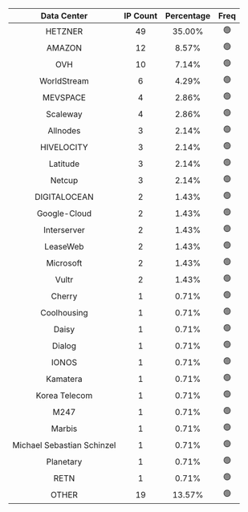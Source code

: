 | Data Center | IP Count | Percentage | Freq |
|:------------:|:--------:|:-----------:|:-----:|
| HETZNER | 49 | 35.00% | 🟢 |
| AMAZON | 12 | 8.57% | 🟢 |
| OVH | 10 | 7.14% | 🟢 |
| WorldStream | 6 | 4.29% | 🟢 |
| MEVSPACE | 4 | 2.86% | 🟢 |
| Scaleway | 4 | 2.86% | 🟢 |
| Allnodes | 3 | 2.14% | 🟢 |
| HIVELOCITY | 3 | 2.14% | 🟢 |
| Latitude | 3 | 2.14% | 🟢 |
| Netcup | 3 | 2.14% | 🟢 |
| DIGITALOCEAN | 2 | 1.43% | 🟢 |
| Google-Cloud | 2 | 1.43% | 🟢 |
| Interserver | 2 | 1.43% | 🟢 |
| LeaseWeb | 2 | 1.43% | 🟢 |
| Microsoft | 2 | 1.43% | 🟢 |
| Vultr | 2 | 1.43% | 🟢 |
| Cherry | 1 | 0.71% | 🟢 |
| Coolhousing | 1 | 0.71% | 🟢 |
| Daisy | 1 | 0.71% | 🟢 |
| Dialog | 1 | 0.71% | 🟢 |
| IONOS | 1 | 0.71% | 🟢 |
| Kamatera | 1 | 0.71% | 🟢 |
| Korea Telecom | 1 | 0.71% | 🟢 |
| M247 | 1 | 0.71% | 🟢 |
| Marbis | 1 | 0.71% | 🟢 |
| Michael Sebastian Schinzel | 1 | 0.71% | 🟢 |
| Planetary | 1 | 0.71% | 🟢 |
| RETN | 1 | 0.71% | 🟢 |
| OTHER | 19 | 13.57% | 🟢 |